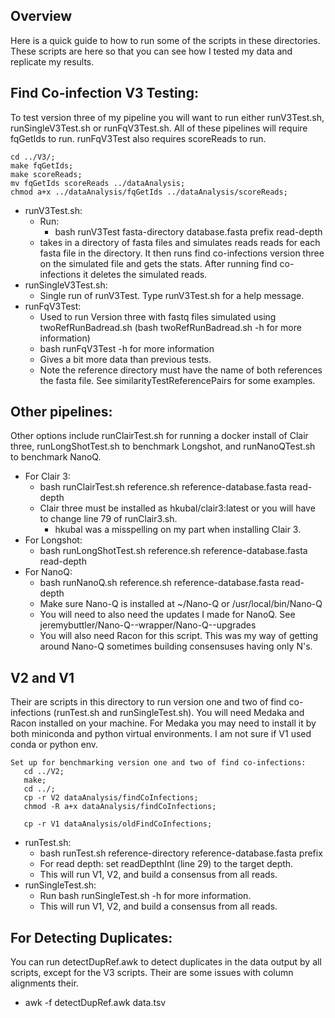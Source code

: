 ## Overview

Here is a quick guide to how to run some of the scripts in these
  directories. These scripts are here so that you can see how I tested
  my data and replicate my results.

## Find Co-infection V3 Testing:

To test version three of my pipeline you will want to run either
  runV3Test.sh, runSingleV3Test.sh or runFqV3Test.sh. All of these
  pipelines will require fqGetIds to run. runFqV3Test also requires
  scoreReads to run.

  ```
  cd ../V3/;
  make fqGetIds;
  make scoreReads;
  mv fqGetIds scoreReads ../dataAnalysis;
  chmod a+x ../dataAnalysis/fqGetIds ../dataAnalysis/scoreReads;
  ```

  - runV3Test.sh:
    - Run:
      - bash runV3Test fasta-directory database.fasta prefix read-depth
    - takes in a directory of fasta files and simulates
      reads reads for each fasta file in the directory. It then runs
      find co-infections version three on the simulated file and gets
      the stats. After running find co-infections it deletes the
      simulated reads.
  - runSingleV3Test.sh:
    - Single run of runV3Test. Type runV3Test.sh for a help message.
  - runFqV3Test:
    - Used to run Version three with fastq files simulated using
      twoRefRunBadread.sh
      (bash twoRefRunBadread.sh -h for more information)
    - bash runFqV3Test -h for more information
    - Gives a bit more data than previous tests.
    - Note the reference directory must have the name of both references
      the fasta file. See similarityTestReferencePairs for some
      examples.

## Other pipelines:

Other options include runClairTest.sh for running a docker install of
  Clair three, runLongShotTest.sh to benchmark Longshot, and
  runNanoQTest.sh to benchmark NanoQ.

  - For Clair 3:
    - bash runClairTest.sh reference.sh reference-database.fasta read-depth
    - Clair three must be installed as hkubal/clair3:latest or
      you will have to change line 79 of runClair3.sh.
      - hkubal was a misspelling on my part when installing Clair 3.
  - For Longshot:
    - bash runLongShotTest.sh reference.sh reference-database.fasta read-depth
  - For NanoQ:
    - bash runNanoQ.sh reference.sh reference-database.fasta read-depth
    - Make sure Nano-Q is installed at ~/Nano-Q or /usr/local/bin/Nano-Q
    - You will need to also need the updates I made for NanoQ. See
      jeremybuttler/Nano-Q--wrapper/Nano-Q--upgrades
    - You will also need Racon for this script. This was my way of
      getting around Nano-Q sometimes building consensuses having only
      N's.

## V2 and V1

Their are scripts in this directory to run version one and two of find
  co-infections (runTest.sh and runSingleTest.sh). You will need Medaka
  and Racon installed on your machine. For Medaka you may need to
  install it by both miniconda and python virtual environments. I am not
  sure if V1 used conda or python env.

```
Set up for benchmarking version one and two of find co-infections:
   cd ../V2;
   make;
   cd ../;
   cp -r V2 dataAnalysis/findCoInfections;
   chmod -R a+x dataAnalysis/findCoInfections;

   cp -r V1 dataAnalysis/oldFindCoInfections;
```
    

  - runTest.sh:
    - bash runTest.sh reference-directory reference-database.fasta prefix
    - For read depth: set readDepthInt (line 29) to the target depth.
    - This will run V1, V2, and build a consensus from all reads.
  - runSingleTest.sh:
    - Run bash runSingleTest.sh -h for more information.
    - This will run V1, V2, and build a consensus from all reads.

## For Detecting Duplicates:

You can run detectDupRef.awk to detect duplicates in the data output by
  all scripts, except for the V3 scripts. Their are some issues with
  column alignments their.

  - awk -f detectDupRef.awk data.tsv
